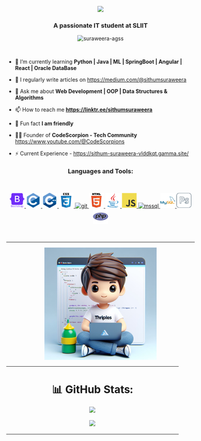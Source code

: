 <p align="center">
  <img src="https://readme-typing-svg.herokuapp.com/?lines=Hey+Guys...+👋;My+name+is+Sithum;I'm+a+3rd+year+undergraduate;I'm+a+Full+Stack+Developer;I'm+a+UI/UX+Designer;I'm+a+Mobile+Application+Developer&font=Fira%50Code&center=true&width=380&height=50">
</p>

<h3 align="center">A passionate IT student at SLIIT</h3>

<p align="center"> <img src="https://komarev.com/ghpvc/?username=suraweera-agss&label=Profile%20views&color=0e75b6&style=flat" alt="suraweera-agss" /></p>
<br>

- 🌱 I’m currently learning **Python | Java | ML | SpringBoot | Angular | React | Oracle DataBase**

- 📝 I regularly write articles on https://medium.com/@sithumsuraweera

- 💬 Ask me about **Web Development | OOP | Data Structures & Algorithms**

- 📫 How to reach me **https://linktr.ee/sithumsuraweera**

- 🤪 Fun fact **I am friendly**

- 👨‍💻 Founder of **CodeScorpion - Tech Community** https://www.youtube.com/@CodeScorpions

- ⚡ Current Experience - https://sithum-suraweera-vlddkqt.gamma.site/

<!--
<h3 align="center">Connect with me:</h3>
<br>

<p align="center">
<a href="https://linkedin.com/in/sithum suraweera" target="blank"><img align="center" src="https://github.com/tandpfun/skill-icons/blob/main/icons/LinkedIn.svg" alt="sithum_surawerra" height="50" width="50" /></a>
<a href="https://instagram.com/sithum_suraweera" target="blank"><img align="center" src="https://raw.githubusercontent.com/rahuldkjain/github-profile-readme-generator/master/src/images/icons/Social/instagram.svg" alt="sithum_suraweera" height="50" width="50" /></a>
<a href="https://www.youtube.com/c/thriplesmusick" target="blank"><img align="center" src="https://static-00.iconduck.com/assets.00/youtube-icon-2048x2048-gedp2icy.png" alt="thriplesmusick" height="50" width="50" /></a>
<a href="https://stackoverflow.com/users/20330216/sithum" target="blank"><img align="center" src="https://raw.githubusercontent.com/rahuldkjain/github-profile-readme-generator/master/src/images/icons/Social/stack-overflow.svg" alt="sithum suraweera" height="50" width="50" /></a>
</p>
<br>-->

<!--<p align="center" ><img  src = "https://github.com/suraweera-AGSS/suraweera-AGSS/blob/ee252d1a667969ce57cddb94b67875013fec3394/205426120-3426ca36-711a-4ad6-a064-5bcf708c84cf.jpg" width = 800px></p> -->

<h3 align="center">Languages and Tools:</h3>
<br>
<p align="center"> 
<a href="https://getbootstrap.com" target="_blank" rel="noreferrer"> <img src="https://raw.githubusercontent.com/devicons/devicon/master/icons/bootstrap/bootstrap-plain-wordmark.svg" alt="bootstrap" width="40" height="40"/> </a>
<a href="https://www.cprogramming.com/" target="_blank" rel="noreferrer"> <img src="https://raw.githubusercontent.com/devicons/devicon/master/icons/c/c-original.svg" alt="c" width="40" height="40"/> </a> 
<a href="https://www.w3schools.com/cpp/" target="_blank" rel="noreferrer"> <img src="https://raw.githubusercontent.com/devicons/devicon/master/icons/cplusplus/cplusplus-original.svg" alt="cplusplus" width="40" height="40"/> </a> 
<a href="https://www.w3schools.com/css/" target="_blank" rel="noreferrer"> <img src="https://raw.githubusercontent.com/devicons/devicon/master/icons/css3/css3-original-wordmark.svg" alt="css3" width="40" height="40"/> </a> 
<a href="https://git-scm.com/" target="_blank" rel="noreferrer"> <img src="https://www.vectorlogo.zone/logos/git-scm/git-scm-icon.svg" alt="git" width="40" height="40"/> </a>
<a href="https://www.w3.org/html/" target="_blank" rel="noreferrer"> <img src="https://raw.githubusercontent.com/devicons/devicon/master/icons/html5/html5-original-wordmark.svg" alt="html5" width="40" height="40"/> </a> 
<a href="https://www.java.com" target="_blank" rel="noreferrer"> <img src="https://raw.githubusercontent.com/devicons/devicon/master/icons/java/java-original.svg" alt="java" width="40" height="40"/> </a> 
<a href="https://developer.mozilla.org/en-US/docs/Web/JavaScript" target="_blank" rel="noreferrer"> <img src="https://raw.githubusercontent.com/devicons/devicon/master/icons/javascript/javascript-original.svg" alt="javascript" width="40" height="40"/> </a> 
<a href="https://www.microsoft.com/en-us/sql-server" target="_blank" rel="noreferrer"> <img src="https://www.svgrepo.com/show/303229/microsoft-sql-server-logo.svg" alt="mssql" width="40" height="40"/> </a> 
<a href="https://www.mysql.com/" target="_blank" rel="noreferrer"> <img src="https://raw.githubusercontent.com/devicons/devicon/master/icons/mysql/mysql-original-wordmark.svg" alt="mysql" width="40" height="40"/> </a> 
<a href="https://www.photoshop.com/en" target="_blank" rel="noreferrer"> <img src="https://raw.githubusercontent.com/devicons/devicon/master/icons/photoshop/photoshop-line.svg" alt="photoshop" width="40" height="40"/> </a>
<a href="https://www.php.net" target="_blank" rel="noreferrer"> <img src="https://raw.githubusercontent.com/devicons/devicon/master/icons/php/php-original.svg" alt="php" width="40" height="40"/> </a>
</p>
<br>

---

<p align="center" ><img src = "https://github.com/suraweera-AGSS/suraweera-AGSS/blob/main/_465b3615-c34a-4da6-b78c-c670d4c7d163.jpg" width = 300px></p>

<p align="center">
<table align="center">
<tr border="none">
<td width="50%" align="center">
  
  # 📊 GitHub Stats:
![](https://github-readme-stats.vercel.app/api?username=suraweera-AGSS&theme=vision-friendly-dark&hide_border=false&include_all_commits=true&count_private=true)
<br/><br/>
![](https://github-readme-stats.vercel.app/api/top-langs/?username=suraweera-AGSS&theme=chartreuse-dark&hide_border=false&include_all_commits=true&count_private=true&layout=compact)
</br>
  <!--
   ![](https://github-readme-streak-stats.herokuapp.com/?user=suraweera-AGSS&theme=dark&hide_border=false)

   ![](https://github-readme-stats.vercel.app/api/top-langs/?username=suraweera-AGSS&theme=dark&hide_border=false&include_all_commits=true&count_private=false&layout=compact)

   =================================================================================================================================================================================================================
<br/>
<p align="left">
  <a href="https://dthiwanka.github.io">
  <img width="49.5%" src="https://github-readme-stats.vercel.app/api?username=dthiwanka&show_icons=true&theme=dark&hide_border=true" />
    <img width="49.5%" src="https://github-readme-streak-stats.herokuapp.com/?user=dthiwanka&theme=dark&hide_border=true" />
  </a>
</p>
<br>


![Dulaj Thiwanka' 3D Graph](./profile-3d-contrib/profile-night-rainbow.svg)

[![DulajThiwanka's github activity graph](https://github-readme-activity-graph.vercel.app/graph?username=Dthiwanka&bg_color=0d1117&color=ffffff&line=0f6d31&point=ffc837&area=true&hide_border=true)](https://github.com/ashutosh00710/github-readme-activity-graph)

![github contribution grid snake animation](https://raw.githubusercontent.com/dthiwanka/dthiwanka/output/github-contribution-grid-snake-dark.svg#gh-dark-mode-only)![github contribution grid snake animation](https://raw.githubusercontent.com/dthiwanka/dthiwanka/output/github-contribution-grid-snake.svg#gh-light-mode-only)


<hr>
<p align="left">
  <a href="https://dthiwanka.github.io">
  <img width="35%" src="https://github-readme-stats.vercel.app/api/top-langs/?username=dthiwanka&layout=compact&theme=dark&hide_border=true" />
     <img width="35%" align="right" src= https://upload.wikimedia.org/wikipedia/commons/thumb/1/11/Flag_of_Sri_Lanka.svg/1200px-Flag_of_Sri_Lanka.svg.png>
    
   
  </a>
</p>

[![@dulajthiwanka's Holopin board](https://holopin.me/dulajthiwanka)](https://holopin.io/@dulajthiwanka)
<hr/>
   =================================================================================================================================================================================================================

### 🔝 Top Contributed Repository
![](https://github-contributor-stats.vercel.app/api?username=suraweera-AGSS&limit=5&theme=dark&combine_all_yearly_contributions=true)

</td>
</tr>
</table>
-->

<!--
<br>
<h3 align="center">Support:</h3>
<p align="center"><a href="https://www.buymeacoffee.com/sithum"> <img align="center" src="https://cdn.buymeacoffee.com/buttons/v2/default-yellow.png" height="50" width="210" alt="sithum" /></a> <a href="https://https://patreon.com/SithumSuraweera"> <img align="center" src="https://img.shields.io/badge/Patreon-F96854?style=for-the-badge&logo=patreon&logoColor=white" height="50" width="210" alt="sithum" /></a></p>
<br><br>
<h3 align="center">Review Me on:</h3>
<p align="center"><a href="https://www.trustpilot.com/users/6599bf88dd67230012046994"> <img align="center" src="https://github.com/suraweera-AGSS/suraweera-AGSS/blob/main/trustpilotlastlogo.jpg" height="40" width="160" alt="sithum" /></a>-->
